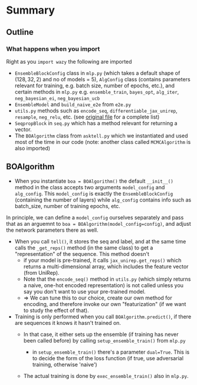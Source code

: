 # Summary

## Outline

### What happens when you import

Right as you `import wazy` the following are imported
* `EnsembleBlockConfig` class in `mlp.py` (which takes a default shape of $(128, 32, 2)$ and no of models = $5$), `AlgConfig` class (contains parameters relevant for training, e.g. batch size, number of epochs, etc.), and certain methods in `mlp.py` e.g. `ensemble_train`, `bayes_opt`, `alg_iter`, `neg_bayesian_ei`, `neg_bayesian_ucb`
* `EnsembleModel` and `build_naive_e2e` from `e2e.py`
* `utils.py` methods such as `encode_seq`, `differentiable_jax_unirep`, `resample`, `neg_relu`, etc. (see [original file](https://github.com/cartilage-ftw/wazy/blob/master/wazy/__init__.py) for a complete list)
* `SeqpropBlock` in `seq.py` which has a method relevant for returning a vector.
* The `BOAlgorithm` class from `asktell.py` which we instantiated and used most of the time in our code (note: another class called `MCMCAlgorithm` is also imported)

## BOAlgorithm

* When you instantiate `boa = BOAlgorithm()` the default `__init__()` method in the class accepts two arguments `model_config` and `alg_config`. This `model_config` is exactly the `EnsembleBlockConfig` (containing the number of layers) while `alg_config` contains info such as batch_size, number of training epochs, etc.

In principle, we can define a `model_config` ourselves separately and pass that as an arguemnt to `boa = BOAlgorithm(model_config=config)`, and adjust the network parameters there as well.

* When you call `tell()`, it stores the seq and label, and at the same time calls the `_get_reps()` method (in the same class) to get a "representation" of the sequence. This method doesn't 
    * if your model is pre-trained, it calls `jax_unirep.get_reps()` which returns a multi-dimensional array, which includes the feature vector (from UniRep).
    * Note that the `encode_seq()` method in `utils.py` (which simply returns a naive, one-hot encoded representation) is not called unless you say you don't want to use your pre-trained model.
    * => We can tune this to our choice, create our own method for encoding, and therefore invoke our own "featurization" (if we want to study the effect of that).
* Training is only performed when you call `BOAlgorithm.predict()`, if there are sequences it knows it hasn't trained on.
    * In that case, it either sets up the ensemble (if training has never been called before) by calling `setup_ensemble_train()` from `mlp.py`
        * in `setup_ensemble_train()` there's a parameter `dual=True`. This is to decide the form of the loss function (if true, use adversarial training, otherwise 'naive')

    * The actual training is done by `exec_ensemble_train()` also in `mlp.py`.
